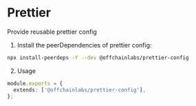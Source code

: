 # Prettier

Provide reusable prettier config

1. Install the peerDependencies of prettier config:

```sh
npx install-peerdeps -Y --dev @offchainlabs/prettier-config
```

2. Usage

```ts
module.exports = {
  extends: ['@offchainlabs/prettier-config'],
};
```
